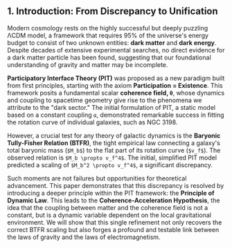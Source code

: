 ## 1. Introduction: From Discrepancy to Unification

Modern cosmology rests on the highly successful but deeply puzzling ΛCDM model, a framework that requires 95% of the universe's energy budget to consist of two unknown entities: **dark matter** and **dark energy**. Despite decades of extensive experimental searches, no direct evidence for a dark matter particle has been found, suggesting that our foundational understanding of gravity and matter may be incomplete.

**Participatory Interface Theory (PIT)** was proposed as a new paradigm built from first principles, starting with the axiom **Participation = Existence**. This framework posits a fundamental scalar **coherence field, `θ`**, whose dynamics and coupling to spacetime geometry give rise to the phenomena we attribute to the "dark sector." The initial formulation of PIT, a static model based on a constant coupling `α`, demonstrated remarkable success in fitting the rotation curve of individual galaxies, such as NGC 3198.

However, a crucial test for any theory of galactic dynamics is the **Baryonic Tully-Fisher Relation (BTFR)**, the tight empirical law connecting a galaxy's total baryonic mass (`$M_b$`) to the flat part of its rotation curve (`$v_f$`). The observed relation is `$M_b \propto v_f^4$`. The initial, simplified PIT model predicted a scaling of `$M_b^2 \propto v_f^4$`, a significant discrepancy.

Such moments are not failures but opportunities for theoretical advancement. This paper demonstrates that this discrepancy is resolved by introducing a deeper principle within the PIT framework: the **Principle of Dynamic Law**. This leads to the **Coherence-Acceleration Hypothesis**, the idea that the coupling between matter and the coherence field is not a constant, but is a dynamic variable dependent on the local gravitational environment. We will show that this single refinement not only recovers the correct BTFR scaling but also forges a profound and testable link between the laws of gravity and the laws of electromagnetism.
